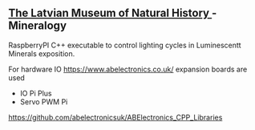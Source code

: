 ## [The Latvian Museum of Natural History ](https://www.dabasmuzejs.gov.lv/) - Mineralogy
RaspberryPI C++ executable to control lighting cycles in Luminescentt Minerals exposition.

For hardware IO https://www.abelectronics.co.uk/ expansion boards are used
- IO Pi Plus
- Servo PWM Pi

https://github.com/abelectronicsuk/ABElectronics_CPP_Libraries
